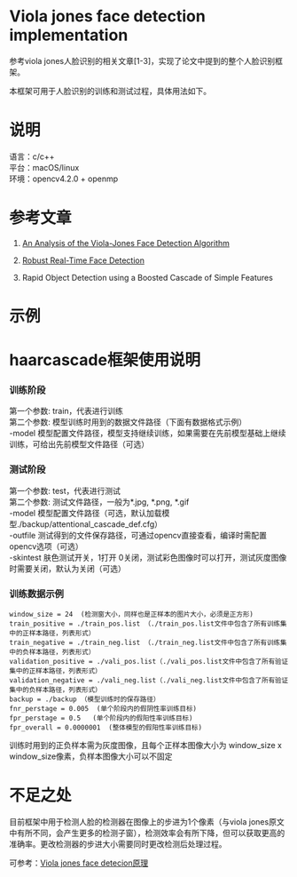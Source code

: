 Viola jones face detection implementation
====

参考viola jones人脸识别的相关文章[1-3]，实现了论文中提到的整个人脸识别框架。  

本框架可用于人脸识别的训练和测试过程，具体用法如下。   



# 说明
语言：c/c++  
平台：macOS/linux  
环境：opencv4.2.0 + openmp  



参考文章
======
1. [An Analysis of the Viola-Jones Face Detection Algorithm]( http://www.ipol.im/pub/art/2014/104/article.pdf)

2. [Robust Real-Time Face Detection](https://www.face-rec.org/algorithms/Boosting-Ensemble/16981346.pdf)

3. Rapid Object Detection using a Boosted Cascade of Simple Features

   


示例
=====







haarcascade框架使用说明
====



### 训练阶段 

第一个参数: train，代表进行训练  
第二个参数: 模型训练时用到的数据文件路径（下面有数据格式示例）  
-model 模型配置文件路径，模型支持继续训练，如果需要在先前模型基础上继续训练，可给出先前模型文件路径（可选）  

### 测试阶段

第一个参数: test，代表进行测试  
第二个参数: 测试文件路径，一般为*.jpg, *.png, *.gif  
-model 模型配置文件路径（可选，默认加载模型./backup/attentional_cascade_def.cfg）  
-outfile 测试得到的文件保存路径，可通过opencv直接查看，编译时需配置opencv选项（可选）  
-skintest 肤色测试开关，1打开  0关闭，测试彩色图像时可以打开，测试灰度图像时需要关闭，默认为关闭（可选） 

### 训练数据示例

    window_size = 24  (检测窗大小，同样也是正样本的图片大小，必须是正方形)
    train_positive = ./train_pos.list （./train_pos.list文件中包含了所有训练集中的正样本路径，列表形式）
    train_negative = ./train_neg.list （./train_neg.list文件中包含了所有训练集中的负样本路径，列表形式）
    validation_positive = ./vali_pos.list（./vali_pos.list文件中包含了所有验证集中的正样本路径，列表形式）
    validation_negative = ./vali_neg.list（./vali_neg.list文件中包含了所有验证集中的负样本路径，列表形式）
    backup = ./backup （模型训练时的保存路径）
    fnr_perstage = 0.005  (单个阶段内的假阴性率训练目标)
    fpr_perstage = 0.5   (单个阶段内的假阳性率训练目标)
    fpr_overall = 0.0000001  (整体模型的假阳性率训练目标)

训练时用到的正负样本需为灰度图像，且每个正样本图像大小为 window_size x window_size像素，负样本图像大小可以不固定

# 不足之处

目前框架中用于检测人脸的检测器在图像上的步进为1个像素（与viola jones原文中有所不同，会产生更多的检测子窗），检测效率会有所下降，但可以获取更高的准确率。更改检测器的步进大小需要同时更改检测后处理过程。



可参考：[Viola jones face detecion原理]()

